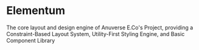 # Elementum
The core layout and design engine of Anuverse E.Co's Project, providing a Constraint-Based Layout System, Utility-First Styling Engine, and Basic Component Library
